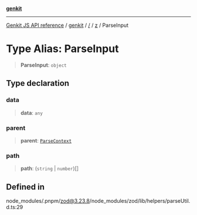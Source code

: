 [**genkit**](../../../README.md)

***

[Genkit JS API reference](../../../../README.md) / [genkit](../../../README.md) / [/](../../../README.md) / [z](../README.md) / ParseInput

# Type Alias: ParseInput

> **ParseInput**: `object`

## Type declaration

### data

> **data**: `any`

### parent

> **parent**: [`ParseContext`](../interfaces/ParseContext.md)

### path

> **path**: (`string` \| `number`)[]

## Defined in

node\_modules/.pnpm/zod@3.23.8/node\_modules/zod/lib/helpers/parseUtil.d.ts:29

